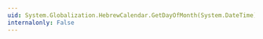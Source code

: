 ```yaml
---
uid: System.Globalization.HebrewCalendar.GetDayOfMonth(System.DateTime)
internalonly: False
---
```

